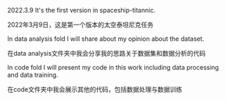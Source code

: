 2022.3.9 It's the first version in spaceship-titannic.

2022年3月9日，这是第一个版本的太空泰坦尼克任务

In data analysis fold I will share about my opinion about the dataset. 

在data analysis文件夹中我会分享我的思路关于数据集和数据分析的代码

In code fold I will present my code in this work including data processing and data training. 

在code文件夹中我会展示其他的代码，包括数据处理与数据训练

